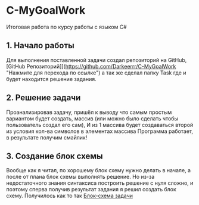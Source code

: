 # C-MyGoalWork
Итоговая работа по курсу работы с языком C#
## 1. Начало работы
Для выполнения поставленной задачи создал репозиторий на GitHub,
[GitHub Репозиторий]](https://github.com/Darkeerrr/C-MyGoalWork "Нажмите для перехода по ссылке")
 а так же сделал папку Task где и будет находится решение задания.
## 2. Решение задачи
Проанализировав задачу, пришёл к выводу что самым простым вариантом будет создать, массив (или можно было сделать чтобы пользователь создал его сам),
И из 1 массива будет создаваться второй из условия кол-ва символов в элементах массива
Программа работает, в результате получим смайлик!
## 3. Создание блок схемы
Вообще как я читал, по хорошему блок схему нужно делать в начале, а после от плана блок схемы выполнять решение.
Но из-за недостаточного знания синтаксиса построить решение с нуля сложно, и поэтому сперва получив результат задания я решил создать блок схему.
Получилось как то так
[Блок-схема задачи](C#GoalWork.jpg)